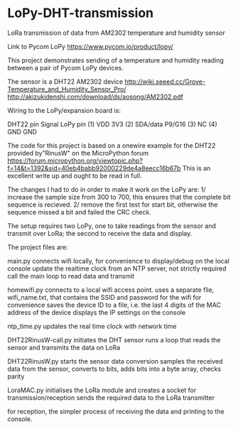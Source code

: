 # LoPy-DHT-transmission
LoRa transmission of data from AM2302 temperature and humidity sensor

Link to Pycom LoPy
https://www.pycom.io/product/lopy/

This project demonstrates sending of a temperature and humidity reading between a pair of Pycom LoPy devices.

The sensor is a DHT22 AM2302 device
http://wiki.seeed.cc/Grove-Temperature_and_Humidity_Sensor_Pro/
http://akizukidenshi.com/download/ds/aosong/AM2302.pdf

Wiring to the LoPy/expansion board is:

DHT22 pin   Signal    LoPy pin
  (1)       VDD       3V3
  (2)       SDA/data  P9/G16
  (3)       NC
  (4)       GND       GND
  
The code for this project is based on a onewire example for the DHT22 provided by"RinusW" on the MicroPython forum
https://forum.micropython.org/viewtopic.php?f=14&t=1392&sid=40eb4babb92000229de4a8eecc16b67b
This is an excellent write up and ought to be read in full.

The changes I had to do in order to make it work on the LoPy are:
1/  increase the sample size from 300 to 700, this ensures that the complete bit sequence is recieved.
2/  remove the first test for start bit, otherwise the sequence missed a bit and failed the CRC check.

The setup requires two LoPy, one to take readings from the sensor and transmit over LoRa; the second to receive the data and display.

The project files are:

main.py
  connects wifi locally, for convenience to display/debug on the local console
  update the realtime clock from an NTP server, not strictly required
  call the main loop to read data and transmit
  
homewifi.py
  connects to a local wifi access point.
  uses a separate file, wifi_name.txt, that contains the SSID and password for the wifi
  for convenience saves the device ID to a file, i.e. the last 4 digits of the MAC address of the device
  displays the IP settings on the console
  
ntp_time.py
  updates the real time clock with network time
  
DHT22RinusW-call.py
  initiates the DHT sensor
  runs a loop that reads the sensor and transmits the data on LoRa
  
DHT22RinusW.py
  starts the sensor data conversion
  samples the received data from the sensor, converts to bits, adds bits into a byte array, checks parity

LoraMAC.py
  initialises the LoRa module and creates a socket for transmission/reception
  sends the required data to the LoRa transmitter
  
  for reception, the simpler process of receiving the data and printing to the console.
